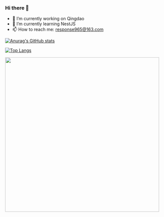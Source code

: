 ### Hi there 👋

- 🔭 I’m currently working on Qingdao
- 🌱 I’m currently learning NestJS
- 📫 How to reach me: response965@163.com

[![Anurag's GitHub stats](https://github-readme-stats.vercel.app/api?username=JinMing6&theme=transparent&card_width=500px)](https://github.com/anuraghazra/github-readme-stats)

[![Top Langs](https://github-readme-stats.vercel.app/api/top-langs/?username=JinMing6&theme=transparent&card_width=500px)](https://github.com/anuraghazra/github-readme-stats)

<img src="https://github.com/JinMing6/JinMing6/assets/57794614/a2eb77ab-02e6-42bd-873c-5bcfb39d340a" width="500px" />
